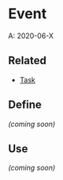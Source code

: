 # Event
A: 2020-06-X

## Related
- [Task](../Task/Index.md)

## Define
_(coming soon)_

## Use
_(coming soon)_
